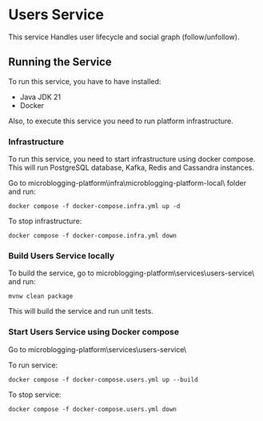 # Users Service

This service Handles user lifecycle and social graph (follow/unfollow).

## Running the Service

To run this service, you have to have installed:
- Java JDK 21
- Docker

Also, to execute this service you need to run platform infrastructure.

### Infrastructure

To run this service, you need to start infrastructure using docker compose. \
This will run PostgreSQL database, Kafka, Redis and Cassandra instances.

Go to microblogging-platform\infra\microblogging-platform-local\ folder and run: 

```
docker compose -f docker-compose.infra.yml up -d
```

To stop infrastructure:

```
docker compose -f docker-compose.infra.yml down
```

### Build Users Service locally

To build the service, go to microblogging-platform\services\users-service\ and run:
```
mvnw clean package
```
This will build the service and run unit tests.

### Start Users Service using Docker compose
   
Go to microblogging-platform\services\users-service\

To run service:

```
docker compose -f docker-compose.users.yml up --build
```

To stop service:

```
docker compose -f docker-compose.users.yml down
```